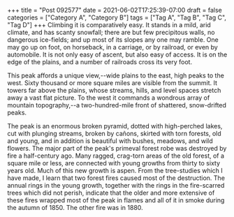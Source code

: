 +++
title = "Post 092577"
date = 2021-06-02T17:25:39-07:00
draft = false
categories = ["Category A", "Category B"]
tags = ["Tag A", "Tag B", "Tag C", "Tag D"]
+++
Climbing it is comparatively easy. It stands in a mild, arid climate, and has scanty snowfall; there are but few precipitous walls, no dangerous ice-fields; and up most of its slopes any one may ramble. One may go up on foot, on horseback, in a carriage, or by railroad, or even by automobile. It is not only easy of ascent, but also easy of access. It is on the edge of the plains, and a number of railroads cross its very foot.

This peak affords a unique view,--wide plains to the east, high peaks to the west. Sixty thousand or more square miles are visible from the summit. It towers far above the plains, whose streams, hills, and level spaces stretch away a vast flat picture. To the west it commands a wondrous array of mountain topography,--a two-hundred-mile front of shattered, snow-drifted peaks.

The peak is an enormous broken pyramid, dotted with high-perched lakes, cut with plunging streams, broken by cañons, skirted with torn forests, old and young, and in addition is beautiful with bushes, meadows, and wild flowers. The major part of the peak's primeval forest robe was destroyed by fire a half-century ago. Many ragged, crag-torn areas of the old forest, of a square mile or less, are connected with young growths from thirty to sixty years old. Much of this new growth is aspen. From the tree-studies which I have made, I learn that two forest fires caused most of the destruction. The annual rings in the young growth, together with the rings in the fire-scarred trees which did not perish, indicate that the older and more extensive of these fires wrapped most of the peak in flames and all of it in smoke during the autumn of 1850. The other fire was in 1880.
